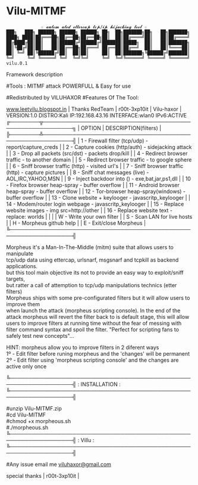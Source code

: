 # Vilu-MITMF

                 ☆ 𝓪𝓾𝓽𝓸𝓶 𝓪𝓽𝓮𝓭 𝓮𝓽𝓽𝓮𝓻𝓬𝓪𝓹 𝓽𝓬𝓹/𝓲𝓹 𝓱𝓲𝓳𝓪𝓬𝓴𝓲𝓷𝓰 𝓽𝓸𝓸𝓵 ☆
    ███╗   ███╗ ██████╗ ██████╗ ██████╗ ██╗  ██╗███████╗██╗   ██╗███████╗
    ████╗ ████║██╔═══██╗██╔══██╗██╔══██╗██║  ██║██╔════╝██║   ██║██╔════╝
    ██╔████╔██║██║   ██║██████╔╝██████╔╝███████║█████╗  ██║   ██║███████╗
    ██║╚██╔╝██║██║   ██║██╔══██╗██╔═══╝ ██╔══██║██╔══╝  ██║   ██║╚════██║
    ██║ ╚═╝ ██║╚██████╔╝██║  ██║██║     ██║  ██║███████╗╚██████╔╝███████║
    ╚═╝     ╚═╝ ╚═════╝ ╚═╝  ╚═╝╚═╝     ╚═╝  ╚═╝╚══════╝ ╚═════╝ ╚══════╝ vilu.0.1



Framework description     

#Tools : MITMF attack
POWERFULL & Easy for use

#Redistributed by VILUHAXOR
#Features Of The Tool:

   www.leetvilu.blogspot.in | Thanks RedTeam | r00t-3xp10it | Vilu-haxor |
    VERSION:1.0 DISTRO:Kali IP:192.168.43.16 INTERFACE:wlan0 IPv6:ACTIVE
    ╔────────╦──────────────────────────────────────────────────────────╗
    | OPTION |                  DESCRIPTION(filters)                    |
    ╠────────╩──────────────────────────────────────────────────────────╣
    |   1    -  Firewall filter  (tcp/udp)      -  report/capture_creds |
    |   2    -  Capture cookies  (http/auth)    -  sidejacking attack   |
    |   3    -  Drop all packets (src/dst)      -  packets drop/kill    |
    |   4    -  Redirect browser traffic        -  to another domain    |
    |   5    -  Redirect browser traffic        -  to google sphere     |
    |   6    -  Sniff browser traffic (http)    -  visited url's        |
    |   7    -  Sniff browser traffic (http)    -  capture pictures     |
    |   8    -  Sniff chat messages   (live)    -  AOL,IRC,YAHOO,MSN    |
    |   9    -  Inject backdoor into (</body>)  -  exe,bat,jar,ps1,dll  |
    |  10    -  Firefox browser heap-spray      -  buffer overflow      |
    |  11    -  Android browser heap-spray      -  buffer overflow      |
    |  12    -  Tor-browser heap-spray(windows) -  buffer overflow      |
    |  13    -  Clone website + keylooger       -  javascritp_keylooger |
    |  14    -  Modem/router login webpage      -  javascritp_keylooger |
    |  15    -  Replace website images          -  img src=http://other |
    |  16    -  Replace website text            -  replace: worlds      |
    |                                                                   |
    |   W    -  Write your own filter                                   |
    |   S    -  Scan LAN for live hosts                                 |
    |   H    -  Morpheus github help                                    |
    |   E    -  Exit/close Morpheus                                     |
    ╚───────────────────────────────────────────────────────────────────╣

Morpheus it's a Man-In-The-Middle (mitm) suite that allows users to manipulate     
tcp/udp data using ettercap, urlsnarf, msgsnarf and tcpkill as backend applications.     
but this tool main objective its not to provide an easy way to exploit/sniff targets,     
but ratter a call of attemption to tcp/udp manipulations technics (etter filters)     
Morpheus ships with some pre-configurated filters but it will allow users to improve them   
when launch the attack (morpheus scripting console). In the end of the attack morpheus will revert the filter back to is default stage, this will allow users to improve filters at running time without the fear of messing with filter command syntax and spoil the filter.
"Perfect for scripting fans to safely test new concepts"...    

HINT: morpheus allow you to improve filters in 2 diferent ways     
1º - Edit filter before runing morpheus and the 'changes' will be permanent     
2º - Edit filter using 'morpheus scripting console' and the changes are active only once  

 ╚───────────────────────────────────────────────────────────────────╣
                        : INSTALLATION :
 ╚───────────────────────────────────────────────────────────────────╣
 
#unzip Vilu-MITMF.zip         
#cd Vilu-MITMF        
#chmod +x morpheous.sh     
#./morpheous.sh
 ╚───────────────────────────────────────────────────────────────────╣
                          : Villu : 
 ╚───────────────────────────────────────────────────────────────────╣
 
 #Any issue email me 
 viluhaxor@gmail.com
 
 special thanks | r00t-3xp10it |
